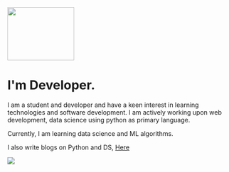 <img src = "https://octodex.github.com/images/topguntocat.png" width ="150px" height="120px"> 

# I'm Developer.

I am a student and developer and have a keen interest in learning technologies and software development. I am actively working upon web development, data science using python as primary language.

Currently, I am learning data science and ML algorithms.

I also write blogs on Python and DS, [Here](kishmatbhattarai.info.np)

 <p>
  <a href="https://www.linkedin.com/in/kishmat-bhattarai-33915a235/">
    <img src="https://img.shields.io/badge/Kishmat-Bhattarai-blue?logo=linkedin&style=flat">
    </a> 
</p>

<br/>

